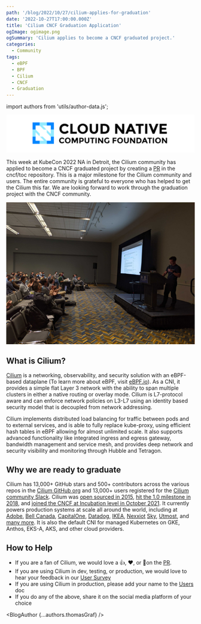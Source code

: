 ```yaml
---
path: '/blog/2022/10/27/cilium-applies-for-graduation'
date: '2022-10-27T17:00:00.000Z'
title: 'Cilium CNCF Graduation Application'
ogImage: ogimage.png
ogSummary: 'Cilium applies to become a CNCF graduated project.'
categories:
  - Community
tags:
  - eBPF
  - BPF
  - Cilium
  - CNCF
  - Graduation
---
```


import authors from 'utils/author-data.js';

![Cilium applies to become a CNCF graduated project](cover.png)

This week at KubeCon 2022 NA in Detroit, the Cilium community has applied to become a CNCF graduated project by creating a [PR](https://github.com/cncf/toc/pull/952) in the cncf/toc repository.
This is a major milestone for the Cilium community and users. The entire community is grateful to everyone who has helped to get the Cilium this far. We are looking forward to work through the graduation project with the CNCF community.

![Applying for graduation on stage](kubecon_stage.jpeg)

## What is Cilium?

[Cilium](https://cilium.io) is a networking, observability, and security solution with an eBPF-based dataplane (To learn more about eBPF, visit [eBPF.io](https://www.ebpf.io/)). As a CNI, it provides a simple flat Layer 3 network with the ability to span multiple clusters in either a native routing or overlay mode. Cilium is L7-protocol aware and can enforce network policies on L3-L7 using an identity based security model that is decoupled from network addressing.

Cilium implements distributed load balancing for traffic between pods and to external services, and is able to fully replace kube-proxy, using efficient hash tables in eBPF allowing for almost unlimited scale. It also supports advanced functionality like integrated ingress and egress gateway, bandwidth management and service mesh, and provides deep network and security visibility and monitoring through Hubble and Tetragon.

## Why we are ready to graduate

Cilium has 13,000+ GitHub stars and 500+ contributors across the various repos in the [Cilium GitHub org](https://github.com/cilium) and 13,000+ users registered for the [Cilium community Slack](https://slack.cilium.io). Cilium was [open sourced in 2015](https://github.com/cilium/cilium/commit/7fa3c60eb7dbe7a5a4caea3aab0396f75a8b10c7), [hit the 1.0 milestone in 2018](https://cilium.io/blog/2018/04/24/cilium-10/), and [joined the CNCF at Incubation level in October 2021](https://www.cncf.io/blog/2021/10/13/cilium-joins-cncf-as-an-incubating-project/). It currently powers production systems at scale all around the world, including at
[Adobe](https://www.youtube.com/watch?v=7UQ2CU6UEGY), [Bell Canada](https://www.youtube.com/watch?v=vJaOKGWiyvU), [CapitalOne](https://www.youtube.com/watch?v=hwOpCKBaJ-w&ab_channel=eBPFSummit), [Datadog](https://www.cncf.io/case-studies/datadog/), [IKEA](https://www.youtube.com/watch?v=sg-F_R-ZVNc), [Nexxiot](https://www.cncf.io/case-studies/nexxiot/) [Sky](https://www.youtube.com/watch?v=u-4naOMfs_w), [Utmost](https://www.cncf.io/case-studies/utmost/), and [many more](https://github.com/cilium/cilium/blob/master/USERS.md). It is also the default CNI for managed Kubernetes on GKE, Anthos, EKS-A, AKS, and other cloud providers.

## How to Help

- If you are a fan of Cilium, we would love a 👍, ❤️, or 🚀on the [PR](https://github.com/cncf/toc/pull/952).
- If you are using Cilium in dev, testing, or production, we would love to hear your feedback in our [User Survey](https://docs.google.com/forms/d/e/1FAIpQLSfL01ttSgzmWQbOHxZu61B99Iw3Yw3irZ1X7CRCQfBJkrN7Rg/viewform?usp=sf_link)
- If you are using Cilium in production, please add your name to the [Users](https://github.com/cilium/cilium/blob/master/USERS.md) doc
- If you do any of the above, share it on the social media platform of your choice

<BlogAuthor {...authors.thomasGraf} />
